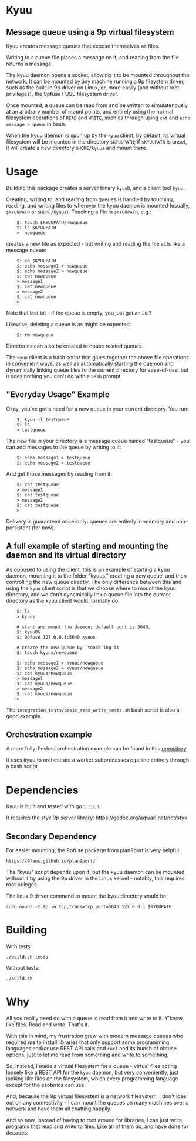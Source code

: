 # Kyuu

## Message queue using a 9p virtual filesystem

Kyuu creates message queues that expose themselves as files.

Writing to a queue file places a message on it, and reading
from the file returns a message.

The kyuu daemon opens a socket, allowing it to be mounted throughout
the network. It can be mounted by any machine running a 9p fileystem
driver, such as the built-in 9p driver on Linux, or, more easily (and
without root privileges), the 9pfuse FUSE filesystem driver.

Once mounted, a queue can be read from and be written to simulatenously
at an arbitrary number of mount points, and entirely using the normal
filesystem operations of `READ` and `WRITE`, such as through using `cat` and
`echo message > queue` in bash.

When the kyuu daemon is spun up by the `kyuu` client, by default, its
virtual filesystem will be mounted in the directory `$KYUUPATH`; if
`$KYUUPATH` is unset, it will create a new directory `$HOME/kyuus` and
mount there.

# Usage

Building this package creates a server binary `kyuuD`, and a client tool `kyuu`.

Creating, writing to, and reading from queues is handled by touching,
reading, and writing files to wherever the kyuu daemon is mounted (usually,
`$KYUUPATH` or `$HOME/kyuus`). Touching a file in `$KYUUPATH`, e.g.:

        $: touch $KYUUPATH/newqueue
        $: ls $KYUUPATH
        >  newqueue
        
creates a new file as expected - but writing and reading the file acts like
a message queue:

        $: cd $KYUUPATH
        $: echo message1 > newqueue
        $: echo message2 > newqueue
        $: cat newqueue
        > message1
        $: cat newqueue
        > message2
        $: cat newqueue
        > 

Note that last bit - if the queue is empty, you just get an `EOF`!

Likewise, deleting a queue is as might be expected:

        $: rm newqueue

Directories can also be created to house related queues.

The `kyuu` client is a bash script that glues together the above file
operations in convenient ways, as well as automatically starting the
daemon and dynamically linking queue files to the current directory for 
ease-of-use, but it does nothing you can't do with a `bash` prompt.

## "Everyday Usage" Example

Okay, you've got a need for a new queue in your current directory. You run:

        $: kyuu -l testqueue
        $: ls
        > testqueue

The new file in your directory is a message queue named "testqueue" -
you can add messages to the queue by writing to it:

        $: echo message1 > testqueue
        $: echo message2 > testqueue

And get those messages by reading from it:

        $: cat testqueue
        > message1
        $: cat testqueue
        > message2
        $: cat testqueue
        > 

Delivery is guaranteed once-only; queues are entirely in-memory and
non-persistent (for now).

## A full example of starting and mounting the daemon and its virtual directory

As opposed to using the client, this is an example of starting a kyuu
daemon, mounting it to the folder "kyuus," creating a new queue, and
then controlling the new queue directly. The only difference between this
and using the `kyuu` client script is that we choose where to mount the kyuu
directory, and we don't dynamically link a queue file into the current
directory as the kyuu client would normally do.

        $: ls
        > kyuus

        # start and mount the daemon; default port is 5640.
        $: kyuuD&
        $: 9pfuse 127.0.0.1:5640 kyuus

        # create the new queue by `touch`ing it
        $: touch kyuus/newqueue

        $: echo message1 > kyuus/newqueue
        $: echo message2 > kyuus/newqueue
        $: cat kyuus/newqueue
        > message1
        $: cat kyuus/newqueue
        > message2
        $: cat kyuus/newqueue
        >

The `integration_tests/basic_read_write_tests.sh` bash script is also
a good example.

## Orchestration example

A more fully-fleshed orchestration example can be found in this
[repository](https://github.com/marzhall/kyuu_orchestration_example).

It uses kyuu to orchestrate a worker subprocesses pipeline entirely
through a bash script.

# Dependencies

Kyuu is built and tested with go `1.13.3`.

It requires the styx 9p server library:
    https://godoc.org/aqwari.net/net/styx

## Secondary Dependency

For easier mounting, the 9pfuse package from plan9port is very helpful:

    https://9fans.github.io/plan9port/

The "kyuu" script depends upon it, but the kyuu daemon can be mounted
without it by using the 9p driver in the Linux kernel - notably, this
requires root prileges.

The linux 9 driver command to mount the kyuu directory would be:

    sudo mount -t 9p -o tcp,trans=tcp,port=5640 127.0.0.1 $KYUUPATH

# Building

With tests:

    ./build.sh tests

Without tests:

    ./build.sh

# Why

All you reallly need do with a queue is read from it and write to
it. Y'know, like files. Read and write. That's it.

With this in mind, my frustration grew with modern message queues who
required me to install libraries that only support some programming
languages and/or use REST API calls and `curl` and its bunch of obtuse
options, just to let me read from something and write to something.

So, instead, I made a virtual filesystem for a queue -
virtual files acting loosely like a REST API for the `kyuu` daemon,
but very conveniently, just looking like files on the filesystem,
which every programming language except for the esoterics can use.

And, because the 9p virtual filesystem is a network filesystem,
I don't lose out on any connectivity - I can mount the queues on many
machines over a network and have them all chatting happily.

And so now, instead of having to root around for libraries, I can just
write programs that read and write to files. Like all of them do,
and have done for decades.

